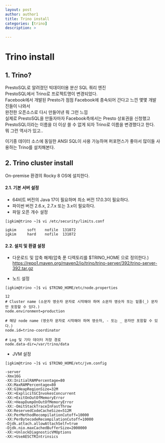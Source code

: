 ```yaml
---
layout: post
author: author1
title: Trino install
categories: [trino]
description: >
  
---
```


# Trino install

## 1. Trino?

PrestoSQL로 알려졌던 빅데이터용 분산 SQL 쿼리 엔진  
PrestoSQL에서 Trino로 프로젝트명이 변경되었다.  
Facebook에서 개발된 Presto가 점점 Facebook에 종속되어 간다고 느낀 몇몇 개발진들이 나와서  
완전한 오픈소스로 다시 만들어낸 뭐 그런 느낌  
실제로 PrestoSQL을 만들자마자 Facebook측에서는 Presto 상표권을 신청했고
PrestoSQL이라는 이름을 더 이상 쓸 수 없게 되자 Trino로 이름을 변경했다고 한다.  
뭐 그런 역사가 있고..

이기종 데이터 소스에 동일한 ANSI SQL이 사용 가능하며 퍼포먼스가 좋아서 많이들 사용하는 Trino를 설치해본다.

## 2. Trino cluster install

On-premise 환경의 Rocky 8 OS에 설치한다.

#### 2.1. 기본 서버 설정

* 64비트 버전의 Java 17이 필요하며 최소 버전 17.0.3이 필요하다.
* 파이썬 버전 2.6.x, 2.7.x 또는 3.x이 필요하다.
* 파일 오픈 개수 설정
```shell
[igkim@trino ~]$ vi /etc/security/limits.conf
```
```
igkim     soft    nofile  131072
igkim     hard    nofile  131072
```

#### 2.2. 설치 및 환결 설정

* 다운로드 및 압축 해제(압축 푼 디렉토리를 $TRINO_HOME 으로 정의한다.)  
https://repo1.maven.org/maven2/io/trino/trino-server/392/trino-server-392.tar.gz

* 노드 설정
```shell
[igkim@trino ~]$ vi $TRINO_HOME/etc/node.properties
```
```
12
# Cluster name (소문자 영숫자 문자로 시작해야 하며 소문자 영숫자 또는 밑줄(_) 문자만 포함할 수 있다.)
node.environment=production

# 해당 node name (영숫자 문자로 시작해야 하며 영숫자, - 또는 _ 문자만 포함할 수 있다.)
node.id=trino-coordinator

# Log 및 기타 데이터 저장 경로
node.data-dir=/var/trino/data
```

* JVM 설정
```shell
[igkim@trino ~]$ vi $TRINO_HOME/etc/jvm.config
```
```shell
-server
-Xmx16G
-XX:InitialRAMPercentage=80
-XX:MaxRAMPercentage=80
-XX:G1HeapRegionSize=32M
-XX:+ExplicitGCInvokesConcurrent
-XX:+ExitOnOutOfMemoryError
-XX:+HeapDumpOnOutOfMemoryError
-XX:-OmitStackTraceInFastThrow
-XX:ReservedCodeCacheSize=512M
-XX:PerMethodRecompilationCutoff=10000
-XX:PerBytecodeRecompilationCutoff=10000
-Djdk.attach.allowAttachSelf=true
-Djdk.nio.maxCachedBufferSize=2000000
-XX:+UnlockDiagnosticVMOptions
-XX:+UseAESCTRIntrinsics
```







